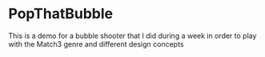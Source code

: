 # PopThatBubble
This is a demo for a bubble shooter that I did during a week in order to play with the Match3 genre and different design concepts
